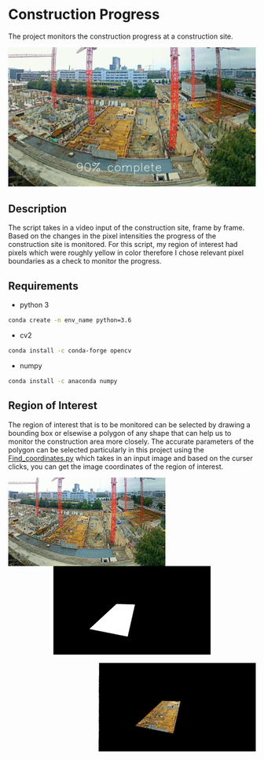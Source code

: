 # Construction Progress

The project monitors the construction progress at a construction site.

![caption](https://github.com/hamza9305/Construction-Progress/blob/main/output/progress.gif)

## Description
The script takes in a video input of the construction site, frame by frame. Based on the changes in the pixel intensities the progress of the construction site is monitored. For this script, my region of interest had pixels which were roughly yellow in color therefore I chose relevant pixel boundaries as a check to monitor the progress.

## Requirements
- python 3
```bash
conda create -n env_name python=3.6
```
- cv2
```bash
conda install -c conda-forge opencv
```
- numpy
```bash
conda install -c anaconda numpy
```
## Region of Interest
The region of interest that is to be monitored can be selected by drawing a bounding box or elsewise a polygon of any shape that can help us to monitor the construction area more closely. The accurate parameters of the polygon can be selected particularly in this project using the [Find_coordinates.py](https://github.com/hamza9305/Construction-Progress/blob/main/Find_coordinates.py) which takes in an input image and based on the curser clicks, you can get the image coordinates of the region of interest.

 <img width="320" height="180" src="https://github.com/hamza9305/Construction-Progress/blob/main/data/Images/image0.png" img align = "left"> 

<p align="center">
  <img width="320" height="180" src="https://github.com/hamza9305/Construction-Progress/blob/main/data/Images/mask.png" >
</p>

<img width="320" height="180" src="https://github.com/hamza9305/Construction-Progress/blob/main/data/Images/maked_img.png" img align = "right">

